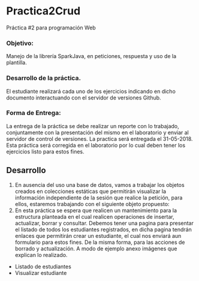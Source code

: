 # Practica2Crud
Práctica #2 para programación Web

### Objetivo:
Manejo de la librería SparkJava, en peticiones, respuesta y uso de la plantilla.

### Desarrollo de la práctica.
El estudiante realizará cada uno de los ejercicios indicando en dicho documento
interactuando con el servidor de versiones Github.

### Forma de Entrega:
La entrega de la práctica se debe realizar un reporte con lo trabajado, conjuntamente con
la presentación del mismo en el laboratorio y enviar al servidor de control de versiones. La
practica será entregada el 31-05-2018.
Esta práctica será corregida en el laboratorio por lo cual deben tener los ejercicios listo
para estos fines.

## Desarrollo
1. En ausencia del uso una base de datos, vamos a trabajar los objetos creados en
colecciones estáticas que permitirán visualizar la información independiente de la
sesión que realice la petición, para ellos, estaremos trabajando con el siguiente
objeto propuesto:
2. En esta práctica se espera que realicen un mantenimiento para la estructura
planteada en el cual realicen operaciones de insertar, actualizar, borrar y consultar.
Debemos tener una pagina para presentar el listado de todos los estudiantes
registrados, en dicha pagina tendrán enlaces que permitirán crear un estudiante, el
cual nos enviará aun formulario para estos fines. De la misma forma, para las
acciones de borrado y actualización. A modo de ejemplo anexo imágenes que
explican lo realizado.

* Listado de estudiantes
* Visualizar estudiante
